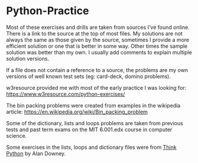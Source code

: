 # Python-Practice

Most of these exercises and drills are taken from sources I've found online. There is a link to the source at the top of most files. My solutions are not always the same as those given by the source, sometimes I provide a more efficient solution or one that is better in some way. Other times the sample solution was better than my own. I usually add comments to explain multiple solution versions. 

If a file does not contain a reference to a source, the problems are my own versions of well known test sets (eg: card-deck, domino problems). 

w3resource provided me with most of the early practice I was looking for:
https://www.w3resource.com/python-exercises/ 

The bin packing problems were created from examples in the wikipedia article:
https://en.wikipedia.org/wiki/Bin_packing_problem

Some of the dictionary, lists and loops problems are taken from previous tests and past term exams on the MIT 6.001.edx course in computer science.

Some exercises in the lists, loops and dictionary files were from [Think Python](http://greenteapress.com/thinkpython2/thinkpython2.pdf) by Alan Downey.



